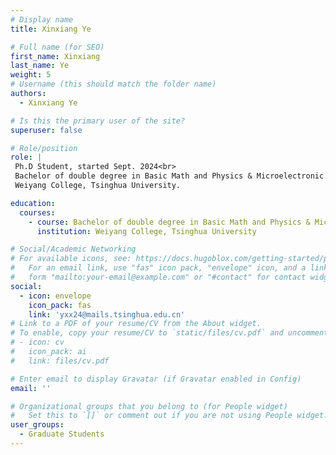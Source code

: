 ```yaml
---
# Display name
title: Xinxiang Ye

# Full name (for SEO)
first_name: Xinxiang
last_name: Ye
weight: 5
# Username (this should match the folder name)
authors:
  - Xinxiang Ye

# Is this the primary user of the site?
superuser: false

# Role/position
role: |
 Ph.D Student, started Sept. 2024<br>
 Bachelor of double degree in Basic Math and Physics & Microelectronic Engineering.<br>
 Weiyang College, Tsinghua University.

education:
  courses:
    - course: Bachelor of double degree in Basic Math and Physics & Microelectronic Engineering
      institution: Weiyang College, Tsinghua University

# Social/Academic Networking
# For available icons, see: https://docs.hugoblox.com/getting-started/page-builder/#icons
#   For an email link, use "fas" icon pack, "envelope" icon, and a link in the
#   form "mailto:your-email@example.com" or "#contact" for contact widget.
social:
  - icon: envelope
    icon_pack: fas
    link: 'yxx24@mails.tsinghua.edu.cn'
# Link to a PDF of your resume/CV from the About widget.
# To enable, copy your resume/CV to `static/files/cv.pdf` and uncomment the lines below.
# - icon: cv
#   icon_pack: ai
#   link: files/cv.pdf

# Enter email to display Gravatar (if Gravatar enabled in Config)
email: ''

# Organizational groups that you belong to (for People widget)
#   Set this to `[]` or comment out if you are not using People widget.
user_groups:
  - Graduate Students
---
```

